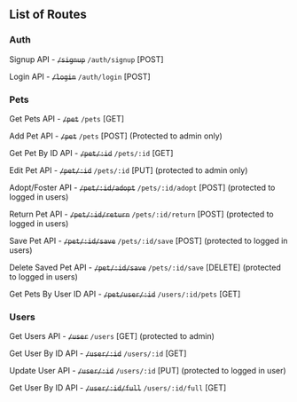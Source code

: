 ## List of Routes

### Auth

Signup API - ~~`/signup`~~ `/auth/signup` [POST]

Login API - ~~`/login`~~ `/auth/login` [POST]

### Pets

Get Pets API - ~~`/pet`~~ `/pets` [GET]

Add Pet API - ~~`/pet`~~ `/pets` [POST] (Protected to admin only)

Get Pet By ID API - ~~`/pet/:id`~~ `/pets/:id` [GET]

Edit Pet API - ~~`/pet/:id`~~ `/pets/:id` [PUT] (protected to admin only)

Adopt/Foster API - ~~`/pet/:id/adopt`~~ `/pets/:id/adopt` [POST] (protected to logged in users)

Return Pet API - ~~`/pet/:id/return`~~ `/pets/:id/return` [POST] (protected to logged in users)

Save Pet API - ~~`/pet/:id/save`~~ `/pets/:id/save` [POST] (protected to logged in users)

Delete Saved Pet API - ~~`/pet/:id/save`~~ `/pets/:id/save` [DELETE] (protected to logged in users)

Get Pets By User ID API - ~~`/pet/user/:id`~~ `/users/:id/pets` [GET]

### Users

Get Users API - ~~`/user`~~ `/users` [GET] (protected to admin)

Get User By ID API - ~~`/user/:id`~~ `/users/:id` [GET]

Update User API - ~~`/user/:id`~~ `/users/:id` [PUT] (protected to logged in user)

Get User By ID API - ~~`/user/:id/full`~~ `/users/:id/full` [GET]
